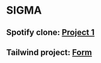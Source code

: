 # SIGMA

## Spotify clone: [Project 1](https://jeniswinsta.github.io/SIGMA/spotify_clone/index.html)

## Tailwind project: [Form](https://jeniswinsta.github.io/SIGMA/TailWindCSS/index.html)

##
